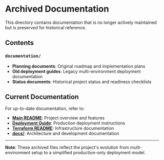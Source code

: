 # Archived Documentation

This directory contains documentation that is no longer actively maintained but is preserved for historical reference.

## Contents

### `documentation/`
- **Planning documents**: Original roadmap and implementation plans
- **Old deployment guides**: Legacy multi-environment deployment documentation
- **Status documents**: Historical project status and readiness checklists

## Current Documentation

For up-to-date documentation, refer to:

- **[Main README](../README.md)**: Project overview and features
- **[Deployment Guide](../DEPLOYMENT_GUIDE.md)**: Production deployment instructions
- **[Terraform README](../terraform/README.md)**: Infrastructure documentation
- **[docs/](../docs/)**: Architecture and development documentation

---

**Note**: These archived files reflect the project's evolution from multi-environment setup to a simplified production-only deployment model.
